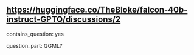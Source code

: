 ## https://huggingface.co/TheBloke/falcon-40b-instruct-GPTQ/discussions/2

contains_question: yes

question_part: GGML?